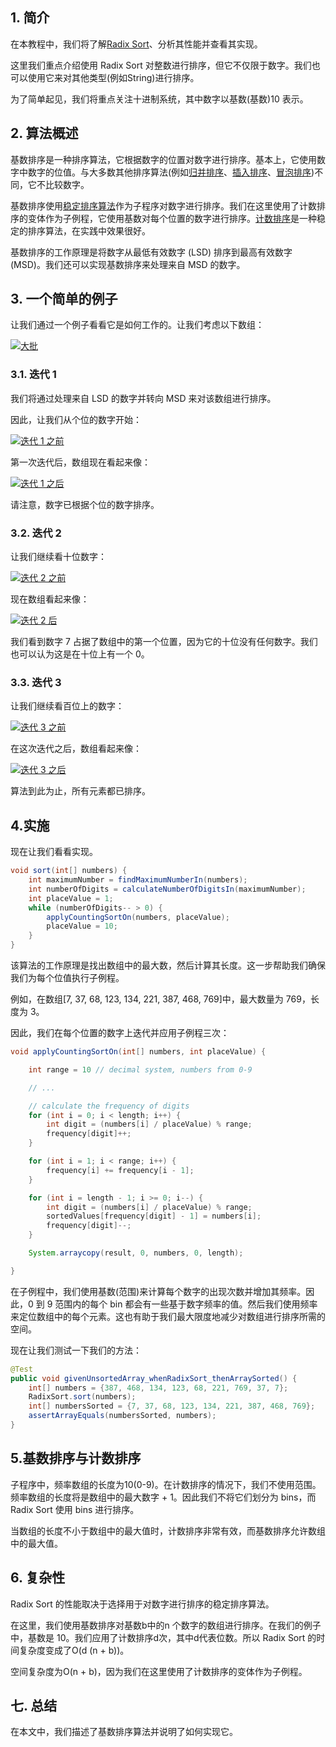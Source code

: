 ## 1. 简介

在本教程中，我们将了解[Radix Sort](https://www.baeldung.com/cs/radix-sort)、分析其性能并查看其实现。

这里我们重点介绍使用 Radix Sort 对整数进行排序，但它不仅限于数字。我们也可以使用它来对其他类型(例如String)进行排序。

为了简单起见，我们将重点关注十进制系统，其中数字以基数(基数)10 表示。

## 2. 算法概述

基数排序是一种排序算法，它根据数字的位置对数字进行排序。基本上，它使用数字中数字的位值。与大多数其他排序算法(例如[归并排序](https://www.baeldung.com/java-merge-sort)、[插入排序](https://www.baeldung.com/java-insertion-sort)、[冒泡排序](https://www.baeldung.com/java-bubble-sort))不同，它不比较数字。

基数排序使用[稳定排序算法](https://www.baeldung.com/stable-sorting-algorithms)作为子程序对数字进行排序。我们在这里使用了计数排序的变体作为子例程，它使用基数对每个位置的数字进行排序。[计数排序](https://www.baeldung.com/java-counting-sort)是一种稳定的排序算法，在实践中效果很好。

基数排序的工作原理是将数字从最低有效数字 (LSD) 排序到最高有效数字 (MSD)。我们还可以实现基数排序来处理来自 MSD 的数字。

## 3. 一个简单的例子

让我们通过一个例子看看它是如何工作的。让我们考虑以下数组：

[![大批](https://www.baeldung.com/wp-content/uploads/2019/09/Array.png)](https://www.baeldung.com/wp-content/uploads/2019/09/Array.png)

### 3.1. 迭代 1

我们将通过处理来自 LSD 的数字并转向 MSD 来对该数组进行排序。

因此，让我们从个位的数字开始：

[![迭代 1 之前](https://www.baeldung.com/wp-content/uploads/2019/09/Before-Iteration-1.png)](https://www.baeldung.com/wp-content/uploads/2019/09/Before-Iteration-1.png)

第一次迭代后，数组现在看起来像：

[![迭代 1 之后](https://www.baeldung.com/wp-content/uploads/2019/09/After-Iteration-1.png)](https://www.baeldung.com/wp-content/uploads/2019/09/After-Iteration-1.png)

请注意，数字已根据个位的数字排序。

### 3.2. 迭代 2

让我们继续看十位数字：

[![迭代 2 之前](https://www.baeldung.com/wp-content/uploads/2019/09/Before-Iteration-2.png)](https://www.baeldung.com/wp-content/uploads/2019/09/Before-Iteration-2.png)

现在数组看起来像：

[![迭代 2 后](https://www.baeldung.com/wp-content/uploads/2019/09/After-Iteration-2.png)](https://www.baeldung.com/wp-content/uploads/2019/09/After-Iteration-2.png)

我们看到数字 7 占据了数组中的第一个位置，因为它的十位没有任何数字。我们也可以认为这是在十位上有一个 0。

### 3.3. 迭代 3

让我们继续看百位上的数字：

[![迭代 3 之前](https://www.baeldung.com/wp-content/uploads/2019/09/Before-Iteration-3.png)](https://www.baeldung.com/wp-content/uploads/2019/09/Before-Iteration-3.png)

在这次迭代之后，数组看起来像：

[![迭代 3 之后](https://www.baeldung.com/wp-content/uploads/2019/09/After-Iteration-3.png)](https://www.baeldung.com/wp-content/uploads/2019/09/After-Iteration-3.png)

算法到此为止，所有元素都已排序。

## 4.实施

现在让我们看看实现。

```java
void sort(int[] numbers) {
    int maximumNumber = findMaximumNumberIn(numbers);
    int numberOfDigits = calculateNumberOfDigitsIn(maximumNumber);
    int placeValue = 1;
    while (numberOfDigits-- > 0) {
        applyCountingSortOn(numbers, placeValue);
        placeValue = 10;
    }
}
```

该算法的工作原理是找出数组中的最大数，然后计算其长度。这一步帮助我们确保我们为每个位值执行子例程。

例如，在数组[7, 37, 68, 123, 134, 221, 387, 468, 769]中，最大数量为 769，长度为 3。

因此，我们在每个位置的数字上迭代并应用子例程三次：

```java
void applyCountingSortOn(int[] numbers, int placeValue) {

    int range = 10 // decimal system, numbers from 0-9

    // ...

    // calculate the frequency of digits
    for (int i = 0; i < length; i++) {
        int digit = (numbers[i] / placeValue) % range;
        frequency[digit]++;
    }

    for (int i = 1; i < range; i++) {
        frequency[i] += frequency[i - 1];
    }

    for (int i = length - 1; i >= 0; i--) {
        int digit = (numbers[i] / placeValue) % range;
        sortedValues[frequency[digit] - 1] = numbers[i];
        frequency[digit]--;
    }

    System.arraycopy(result, 0, numbers, 0, length); 

}
```

在子例程中，我们使用基数(范围)来计算每个数字的出现次数并增加其频率。因此，0 到 9 范围内的每个 bin 都会有一些基于数字频率的值。然后我们使用频率来定位数组中的每个元素。这也有助于我们最大限度地减少对数组进行排序所需的空间。

现在让我们测试一下我们的方法：

```java
@Test
public void givenUnsortedArray_whenRadixSort_thenArraySorted() {
    int[] numbers = {387, 468, 134, 123, 68, 221, 769, 37, 7};
    RadixSort.sort(numbers);
    int[] numbersSorted = {7, 37, 68, 123, 134, 221, 387, 468, 769};
    assertArrayEquals(numbersSorted, numbers); 
}
```

## 5.基数排序与计数排序

子程序中，频率数组的长度为10(0-9)。在计数排序的情况下，我们不使用范围。频率数组的长度将是数组中的最大数字 + 1。因此我们不将它们划分为 bins，而 Radix Sort 使用 bins 进行排序。

当数组的长度不小于数组中的最大值时，计数排序非常有效，而基数排序允许数组中的最大值。

## 6. 复杂性

Radix Sort 的性能取决于选择用于对数字进行排序的稳定排序算法。

在这里，我们使用基数排序对基数b中的n 个数字的数组进行排序。在我们的例子中，基数是 10。我们应用了计数排序d次，其中d代表位数。所以 Radix Sort 的时间复杂度变成了O(d  (n + b))。

空间复杂度为O(n + b)，因为我们在这里使用了计数排序的变体作为子例程。

## 七. 总结

在本文中，我们描述了基数排序算法并说明了如何实现它。